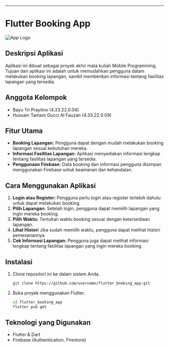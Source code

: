 
---

# Flutter Booking App

![App Logo](/images/logo.png)

## Deskripsi Aplikasi

Aplikasi ini dibuat sebagai proyek akhir mata kuliah Mobile Programming. Tujuan dari aplikasi ini adalah untuk memudahkan pengguna dalam melakukan booking lapangan, sambil memberikan informasi tentang fasilitas lapangan yang tersedia.

## Anggota Kelompok

- Bayu Tri Prayitno (4.33.22.0.04)
- Hussain Tamam Gucci Al Fauzan (4.33.22.0.09)

## Fitur Utama

- **Booking Lapangan:** Pengguna dapat dengan mudah melakukan booking lapangan sesuai kebutuhan mereka.
- **Informasi Fasilitas Lapangan:** Aplikasi menyediakan informasi lengkap tentang fasilitas lapangan yang tersedia.
- **Penggunaan Firebase:** Data booking dan informasi pengguna disimpan menggunakan Firebase untuk keamanan dan kehandalan.

## Cara Menggunakan Aplikasi

1. **Login atau Register:** Pengguna perlu login atau register terlebih dahulu untuk dapat melakukan booking.
2. **Pilih Lapangan:** Setelah login, pengguna dapat memilih lapangan yang ingin mereka booking.
3. **Pilih Waktu:** Tentukan waktu booking sesuai dengan ketersediaan lapangan.
4. **Lihat Histori** Jika sudah memilih waktu, pengguna dapat melihat histori pemesanannya.
5. **Cek Informasi Lapangan:** Pengguna juga dapat melihat informasi lengkap tentang fasilitas lapangan yang ingin mereka booking.

## Instalasi

1. Clone repositori ini ke dalam sistem Anda.
   ```bash
   git clone https://github.com/username/flutter_booking_app.git
   ```
2. Buka proyek menggunakan Flutter.
   ```bash
   cd flutter_booking_app
   flutter pub get
   ```

## Teknologi yang Digunakan

- Flutter & Dart
- Firebase (Authentication, Firestore)

